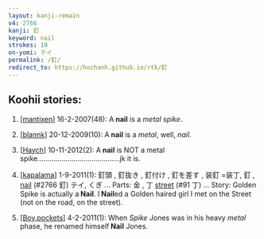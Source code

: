 ```yaml
---
layout: kanji-remain
v4: 2766
kanji: 釘
keyword: nail
strokes: 10
on-yomi: テイ
permalink: /釘/
redirect_to: https://hochanh.github.io/rtk/釘
---
```


## Koohii stories: 

1) [<a href="http://kanji.koohii.com/profile/mantixen">mantixen</a>] 16-2-2007(48): A<strong> nail</strong> is a <em>metal spike</em>.

2) [<a href="http://kanji.koohii.com/profile/blannk">blannk</a>] 20-12-2009(10): A<strong> nail</strong> is a <em>metal</em>, well, <em>nail</em>.

3) [<a href="http://kanji.koohii.com/profile/Haych">Haych</a>] 10-11-2012(2): A<strong> nail</strong> is NOT a metal spike.........................................jk it is.

4) [<a href="http://kanji.koohii.com/profile/kapalama">kapalama</a>] 1-9-2011(1): 釘頭 , 釘抜き , 釘付け , 釘を差す , 装釘 =装丁, 釘 , <a href="../v4/2766.html">nail</a> (#2766 釘) テイ, くぎ ... Parts: 金 , 丁 <a href="../v4/91.html">street</a> (#91 丁) ... Story: Golden Spike is actually a<strong> Nail</strong>. I<strong> Nail</strong>ed a Golden haired girl I met on the Street (not on the road, on the street).

5) [<a href="http://kanji.koohii.com/profile/Boy.pockets">Boy.pockets</a>] 4-2-2011(1): When <em>Spike</em> Jones was in his heavy <em>metal</em> phase, he renamed himself<strong> Nail</strong> Jones.

